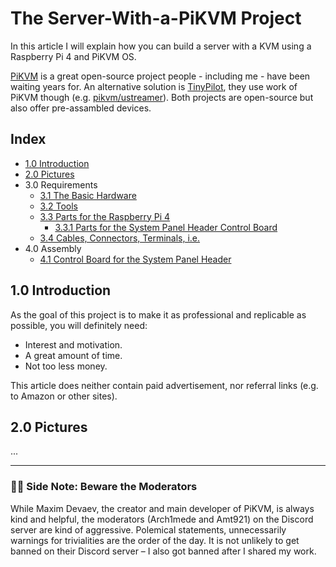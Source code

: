 # The Server-With-a-PiKVM Project 

In this article I will explain how you can build a server with a KVM using a Raspberry Pi 4 and PiKVM OS.

[PiKVM](https://pikvm.org/) is a great open-source project people - including me - have been waiting years for. An alternative solution is [TinyPilot](https://github.com/tiny-pilot/tinypilot), they use work of PiKVM though (e.g. [pikvm/ustreamer](https://github.com/tiny-pilot/ustreamer)). Both projects are open-source but also offer pre-assambled devices.

## Index

- [1.0 Introduction](https://github.com/etkaar/server-with-pikvm)
- [2.0 Pictures](https://github.com/etkaar/server-with-pikvm)
- 3.0 Requirements
  - [3.1 The Basic Hardware](https://github.com/etkaar/server-with-pikvm/blob/main/Requirements.md#31-the-basic-hardware)
  - [3.2 Tools](https://github.com/etkaar/server-with-pikvm/blob/main/Requirements.md#32-tools)
  - [3.3 Parts for the Raspberry Pi 4](https://github.com/etkaar/server-with-pikvm/blob/main/Requirements.md#33-parts-for-the-raspberry-pi-4)
    - [3.3.1 Parts for the System Panel Header Control Board](https://github.com/etkaar/server-with-pikvm/blob/main/Requirements.md#331-parts-for-the-system-panel-header-control-board)
  - [3.4 Cables, Connectors, Terminals, i.e.](https://github.com/etkaar/server-with-pikvm/blob/main/Requirements.md#34-cables-connectors-terminals-ie)
- 4.0 Assembly
  - [4.1 Control Board for the System Panel Header](https://github.com/etkaar/server-with-pikvm/blob/main/Assembly.md#41-control-board-for-the-system-panel-header)

## 1.0 Introduction

As the goal of this project is to make it as professional and replicable as possible, you will definitely need:

- Interest and motivation.
- A great amount of time.
- Not too less money.

This article does neither contain paid advertisement, nor referral links (e.g. to Amazon or other sites).

## 2.0 Pictures

...

---

### 🙇‍♀️ **Side Note: Beware the Moderators**

While Maxim Devaev, the creator and main developer of PiKVM, is always kind and helpful, the moderators (Arch1mede and Amt921) on the Discord server are kind of aggressive. Polemical statements, unnecessarily warnings for trivialities are the order of the day. It is not unlikely to get banned on their Discord server – I also got banned after I shared my work.

